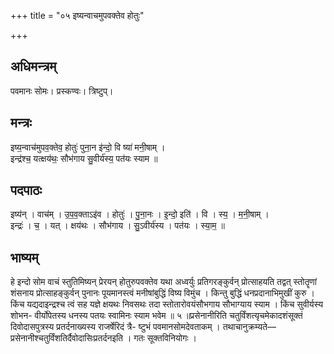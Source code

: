 +++
title = "०५ इष्यन्वाचमुपवक्तेव होतुः"

+++
## अधिमन्त्रम्
पवमानः सोमः। प्रस्कण्वः। त्रिष्टुप्।

## मन्त्रः
इष्य॒न्वाच॑मुपव॒क्तेव॒ होतुः॑ पुना॒न इ॑न्दो॒ वि ष्या॑ मनी॒षाम् ।  
इन्द्र॑श्च॒ यत्क्षय॑थः॒ सौभ॑गाय सु॒वीर्य॑स्य॒ पत॑यः स्याम ॥

## पदपाठः
इष्य॑न् । वाच॑म् । उ॒प॒व॒क्ताऽइ॑व । होतुः॑ । पु॒ना॒नः । इ॒न्दो॒ इति॑ । वि । स्य॒ । म॒नी॒षाम् ।  
इन्द्रः॑ । च॒ । यत् । क्षय॑थः । सौभ॑गाय । सु॒ऽवीर्य॑स्य । पत॑यः । स्या॒म॒ ॥

## भाष्यम्
हे इन्दो सोम वाचं स्तुतिमिष्यन् प्रेरयन् होतुरुपवक्तेव यथा अध्वर्युः प्रतिगरङ्कुर्वन् प्रोत्साहयति तद्वत् स्तोतॄणां शंसनाय प्रोत्साहङ्कुर्वन् पुनानः पूयमानस्त्वं मनीषांबुद्धिं विष्य विमुंच । किन्तु बुद्धिं धनप्रदानाभिमुखीं कुरु । किंच यद्यदाइन्द्रश्च त्वं सह यज्ञे क्षयथः निवसथः तदा स्तोतारोवयंसौभगाय सौभाग्याय स्याम । किंच सुवीर्यस्य शोभन- वीर्योपेतस्य धनस्य पतयः स्वामिनः स्याम भवेम ॥ ५ ॥प्रसेनानीरिति चतुर्विंशत्यृचमेकादशंसूक्तं दिवोदासपुत्रस्य प्रतर्दनाख्यस्य राजर्षेरिदं त्रै- ष्टुभं पवमानसोमदेवताकम् । तथाचानुक्रम्यते—प्रसेनानीश्चतुर्विंशतिर्दैवोदासिःप्रतर्दनइति । गतः सूक्तविनियोगः ।